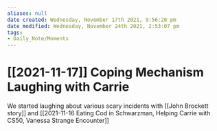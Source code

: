 ```yaml
---
aliases: null
date created: Wednesday, November 17th 2021, 9:56:20 pm
date modified: Wednesday, November 24th 2021, 2:53:07 pm
tags:
- Daily_Note/Moments
---
```


# [[2021-11-17]] Coping Mechanism Laughing with Carrie



We started laughing about various scary incidents with [[John Brockett story]] and [[2021-11-16 Eating Cod in Schwarzman, Helping Carrie with CS50, Vanessa Strange Encounter]]